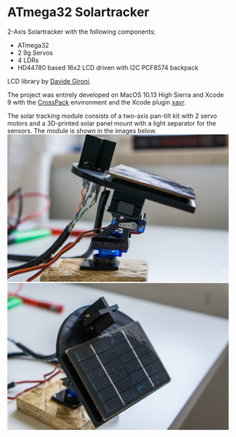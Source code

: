 # ATmega32 Solartracker

2-Axis Solartracker with the following components:
* ATmega32
* 2 9g Servos
* 4 LDRs
* HD44780 based 16x2 LCD driven with I2C PCF8574 backpack

LCD library by [Davide Gironi](http://davidegironi.blogspot.com/2013/06/an-avr-atmega-library-for-hd44780-based.html#.Wy-JMS3qigQ).

The project was entirely developed on MacOS 10.13 High Sierra and Xcode 9 with the [CrossPack](https://www.obdev.at/products/crosspack/index.html) environment and the Xcode plugin [xavr](https://github.com/jawher/xavr).

The solar tracking module consists of a two-axis pan-tilt kit with 2 servo motors and a 3D-printed solar panel mount with a light separator for the sensors. The module is shown in the images below.
![Solar Module Side View](/img/Panel_sideview.jpg)
![Solar Module Top View](/img/panel_topview.jpg)
